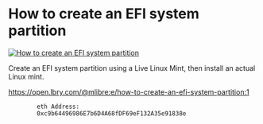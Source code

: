 # How to create an EFI system partition

[![How to create an EFI system partition](http://img.youtube.com/vi/tt5z68BEY7M/0.jpg)](https://www.youtube.com/watch?v=tt5z68BEY7M "How to create an EFI system partition")


Create an EFI system partition using a Live Linux Mint, then install an actual Linux mint.

https://open.lbry.com/@mlibre:e/how-to-create-an-efi-system-partition:1
			
			eth Address:
			0xc9b64496986E7b6D4A68fDF69eF132A35e91838e